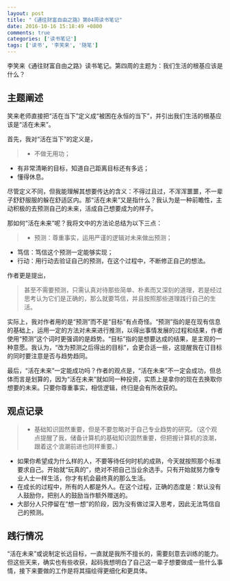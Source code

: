 ```yaml
---
layout: post
title: "《通往财富自由之路》第04周读书笔记"
date: 2016-10-16 15:18:49 +0800
comments: true
categories: ['读书笔记']
tags: ['读书', '李笑来', '随笔']
---
```

李笑来《通往财富自由之路》读书笔记。第四周的主题为：我们生活的根基应该是什么？

<!--more-->

## 主题阐述

笑来老师直接把“活在当下”定义成“被困在永恒的当下”，并引出我们生活的根基应该是“活在未来”。

首先，我对“活在当下”的定义是，
>- 不做无用功；
- 有非常清晰的目标，知道自己距离目标还有多远；
- 懂得休息。

尽管定义不同，但我能理解其想要传达的含义：不得过且过，不浑浑噩噩，不一辈子舒舒服服的躲在舒适区内。那“活在未来”又是指什么？我认为是一种前瞻性，主动积极的去预测自己的未来，活成自己想要成为的样子。

那如何“活在未来”呢？我将文中的方法论总结为以下三点：
>- 预测：尊重事实，运用严谨的逻辑对未来做出预测；
- 笃信：笃信这个预测一定能够实现；
- 行动：用行动去验证自己的预测，在这个过程中，不断修正自己的想法。

作者更是提出，
> 甚至不需要预测，只需认真对待那些简单、朴素而又深刻的道理，若是经过思考认为它们是正确的，那么就要笃信，并且按照那些道理践行自己的生活。

实际上，我对作者用的是“预测”而不是“目标”有点奇怪。“预测”指的是在现有信息的基础上，运用一定的方法对未来进行推测，以得出事情发展的过程和结果，作者使用“预测”这个词时更强调的是趋势。“目标”指的是想要达成的结果，是主观的一种意愿。我认为，“改为预测之后得出的目标”，会更合适一些，这提醒我在订目标的同时要注意是否与趋势趋同。

最后，“活在未来”一定能成功吗？作者的观点是，“活在未来”不一定会成功，但总体而言是划算的，因为“活在未来”就如同一种投资，实质上是拿你的现在去换取你想要的未来。只要你尊重事实，相信逻辑，终归是会有所收获的。

## 观点记录

>- 基础知识固然重要，但是不要忽略对于自己专业趋势的研究。（这个观点提醒了我，储备计算机的基础知识固然重要，但把握计算机的浪潮，跟着这个浪潮前进也同样重要。）
- 如果你希望成为什么样的人，不要等待任何时机的成熟，今天就按照那个标准要求自己。开始就“玩真的”，绝对不把自己当业余选手。只有开始就努力像专业人士一样生活，你才有机会最终真的那么生活。
- 在成长的过程中，所有的人都是外人。在这个过程，正确的态度是：默认没有人鼓励你，把别人的鼓励当作额外赠送的。
- 大部分人只停留在“想一想”的阶段，因为没有做过深入思考，因此无法笃信自己的预测。

## 践行情况

“活在未来”或说制定长远目标，一直就是我所不擅长的，需要刻意去训练的能力。但这些天来，确实也有些收获，起码我想明白了自己这一辈子想要做成一些什么事情，接下来要做的工作是将其描绘得更细化和更具体。